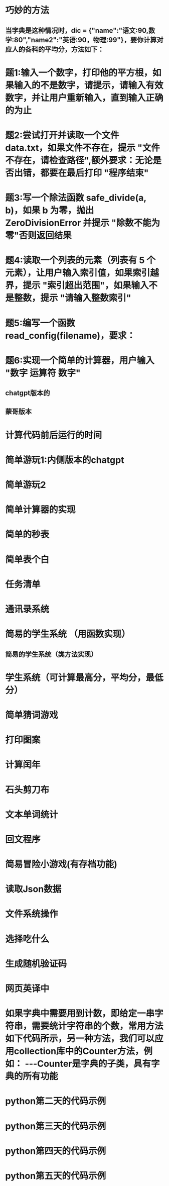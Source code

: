 # 巧妙的方法
## 当字典是这种情况时，dic = {"name":"语文:90,数学:80","name2":"英语:90，物理:99"}，要你计算对应人的各科的平均分，方法如下：
<!-- def lala(score_string):
    qiqi = score_string.split(',')
    scores = []
    for value in qiqi:
        subject,values = value.split(':')
        scores.append(float(values))
    return sum(scores) / len(scores)
dic = {"name":"语文:90,数学:80","name2":"英语:90,物理:99"}  # 修正格式错误（中文逗号和缺少冒号）
for names,sco in dic.items():
    mean = lala(sco)
    print(f"{names}:{mean}")  --> 

# 题1:输入一个数字，打印他的平方根，如果输入的不是数字，请提示，请输入有效数字，并让用户重新输入，直到输入正确的为止
<!-- # import math
# while True:
#     try:
#         x = int(input("请输入一个整数: "))
#         x_ = x**2
#     except ValueError:
#         print("请重新输入一个整数: ")
#     else:
#         print(f"恭喜你，输入成功，并且计算的结果为:{x_}")
#         break -->

# 题2:尝试打开并读取一个文件 data.txt，如果文件不存在，提示 "文件不存在，请检查路径",额外要求：无论是否出错，都要在最后打印 "程序结束"
<!-- # try:
#     with open("aaa.txt","r"，encoding="uft-8") as f:
#         read_ = f.read()
#         print(read)
# except FileNotFoundError:
#     print("文件不存在")
# except Exception as e:
#     print("获取文件失败",e)
# finally:
#     print("文件关闭")
# 或者
# try:
#     f = open("aaa.txt","r")
#     data = f.read()
#     print(data)
# except FileNotFoundError:
#     print("文件不存在，请检查路径")
# except Exception as e:
#     print("文件打开失败")
# finally:
#     if "f" in locals():
#         f.close()
#         print("文件关闭") -->

# 题3:写一个除法函数 safe_divide(a, b)，如果 b 为零，抛出 ZeroDivisionError 并提示 "除数不能为零"否则返回结果
<!-- # def safe_divide(a,b):
#     return a / b

# try:
#     x = int(input("请输入第一个整数: "))
#     y = int(input("请输入第二个整数: "))
#     divide = safe_divide(x,y)
#     print("两个数相除的结果为:",divide)
# except ZeroDivisionError:
#     print("除数不能为0") -->

# 题4:读取一个列表的元素（列表有 5 个元素），让用户输入索引值，如果索引越界，提示 "索引超出范围"，如果输入不是整数，提示 "请输入整数索引"
<!-- # list1 = [11,33,22,44,55]
# x = 0
# while True:
#     try:
#         x = int(input("请输入索引值: "))
#         print(list1[x])
#         break
#     except IndexError:
#         print("索引超出范围")
#     except ValueError:
#         print("请输入整数索引") -->

# 题5:编写一个函数 read_config(filename)，要求：
<!-- # 如果文件不存在，抛出 FileNotFoundError。
# 如果文件内容不是标准的 JSON 格式，抛出 ValueError 并提示 "配置文件格式错误"。
# 如果文件读取成功，返回解析后的字典
# import json
# def read_config(filename):
#     try:
#         with open(filename,"r",encoding="utf-8") as f:
#             data = json.load(f) # json.load()解析json文件中的内容,相当于解码
#     except FileNotFoundError:
#         print("文件不存在")
#     except json.JSONDecodeError:
#         print("文件配置有问题")
#     else:
#         print("文件读取成功，解析后的内容为:",data)

# read_config("/Users/yang/Desktop/empty.json") -->

# 题6:实现一个简单的计算器，用户输入 "数字 运算符 数字"
<!-- # 支持加减乘除四则运算。
# 除零时给出 "除数不能为零" 提示。
# 输入格式错误时给出 "输入格式不正确，请按 '数字 运算符 数字' 的格式输入" 提示。
# 输入 "quit" 退出程序 -->

## chatgpt版本的
<!-- # while True:
    # try:
    #     expr = input("请输入算式(格式: 数字 运算符 数字)，输入 quit 退出: ")
    #     if expr.lower() == "quit":
    #         print("退出程序")
    #         break
    #     else:
    #         a_str, op, b_str = expr.split()
    #         a = float(a_str)
    #         b = float(b_str)
    #         # 后面直接用 match 处理运算
    # except ValueError:
    #     print("输入格式不正确，请按 '数字 运算符 数字' 的格式输入")

    # match op:
    #     case "+":
    #         result = a + b
    #         print(result)
    #     case "-":
    #         result = a - b
    #         print(result)
    #     case "/":
    #         try:
    #             result = a / b
    #         except ZeroDivisionError:
    #             print("除数不能为0")
    #             result = None
    #         else:
    #             print(result)
    #     case "*":
    #         result = a * b
    #         print(result)
    #     case _:
    #         print("不支持的运算符")
    #         result = None

    # if result is not None:
    #     print(f"结果:{result}") -->

## 蒙哥版本
<!-- # while True:
#     try:
#         x = str(input("请输入一个你要计算的符号,如果你想退出则请输入quit: "))
#         if x.lower() == "quit":
#             print("程序退出")
#             break
#     except Exception:
#         print("请输入有效的运算符")
#     else:
#         a = int(input("请输入第一个数: "))
#         b = int(input("请输入第二个数: "))
 
    # match x:    
    #     case "+":
    #         result = a + b
    #         print("结果是:",result)
    #     case "-":
    #         result = a - b
    #         print("结果是:",result)
    #     case "/":
    #         try:
    #             result = a / b
    #         except ZeroDivisionError:        
    #             print("除数不能为0")        
    #         else:
    #             print("结果是:",result)                      
    #     case "*":
    #             result = a * b
    #             print("结果是:",result)    
    #     case _ :
    #             print("无效字符") -->

# 计算代码前后运行的时间
<!-- # import time # 显示的是时间戳
# import datetime  # 显示当前时间

# start_time = time.perf_counter()

# for i in range(10):
#     time.sleep(0.01)
#     pass

# end_time = time.perf_counter()
# gg = end_time - start_time
# print(f"耗时这么多{gg:.6f}秒") -->

# 简单游玩1:内侧版本的chatgpt
<!-- import time 
print("请输入520，开启与chatgpt的对话")
try:
    n = int(input(""))
except:
    print("请按要求输入噢，亲亲")
else:
    if n == 520:
        print("接收到520，返回1314,说明你已经进入了对话，请等待数秒后，可开启对话")
        time.sleep(1)
        print("你已经成功进入了chatgpt的对话页面，此版本为chatgpt6，未发布版本，请谨慎使用！！！")
        x = input("请输入你要询问的问题: ")
        time.sleep(0.5)
        print("我还在思考🤔，请你耐心等待")
        time.sleep(1)
        print("\n")
        if x in ["我爱你","我想你","你在干嘛"]: 
            if x == "我爱你":
                print("嘿嘿，谢谢你💗，但同时我也希望你能爱你自己，毕竟爱自己是首位！")
            elif x == "我想你":
                print("嘻嘻，我也是，今天又是想你的一天！")
            elif x == "你在干嘛":
                print("我在想你呀！💗")
        else:
            time.sleep(5)
            print("网络超时，请检查你的网络")
    else:
        print("不对噢，亲亲") -->

# 简单游玩2
<!-- import random
import time

names = {
    0: "小明",
    1: "小红",
    2: "小华",
    3: "小美",
    4: "小强",
    5: "小李",
    6: "小王",
    7: "小张",
    8: "小赵",
    9: "小刘",
    # 可以继续添加更多
}

a = random.randint(0, 100)
count = 0

print(f"故事开始：我是小张，在 0~10 的世界里寻找和我契合的灵魂...\n")

while True:
    count += 1
    b = random.randint(0, 100)
    b_name = names.get(b, f"神秘人{b}")
    print(f"第 {count} 次相遇，我遇到了 {b_name}... 我们擦肩而过。")
    time.sleep(0.2)
    
    if a == b:
        print(f"\n第 {count} 次相遇，终于遇到了和我一样的你：{b_name} ❤️")
        print("原来所有的等待和努力，都是为了这一刻。")
        break
 -->

# 简单计算器的实现
<!-- print("-----这是一个计算器-----")
print("1表示加法")
print("2表示减法")
print("3表示乘法")
print("4表示除法")
count = 0
while True:
    choice = str(input("请输入你要运算的数字,按q退出: "))
    if choice in ["q","Q","quit","exit"]:
        print("已退出")
        break
    else:
        num1 = int(input("你要输入的第一个数: "))
        num2 = int(input("你要输入的第二个数: "))
        count += 1
        print(f"times{count}")
        if count == 10:
            break
        else:
            if choice == "1":
                print("加法的结果为:",num1 + num2) 
            elif choice == "2":
                print("减法的结果为:",num1 - num2)
            elif choice == "3":
                print("乘法的结果为:",num1 * num2)
            elif choice == "4":
                if num2 != 0:
                        print("除法的结果为:",num1/num2)
                else:
                        print("除数不能为0")
            else:
                print("请输入正确的数字") -->

# 简单的秒表
<!-- import time 
while True:
    input("按下空格开始记录时间: ")
    start_time = time.time()
    print("开始计时 ")
    
    while True:
        try:
            kaishi = round(time.time() - start_time)
            print(f"开始计时是{kaishi}秒",end='\r')
            time.sleep(0.5)
        except KeyboardInterrupt:
            end_time = time.time()
            shicha = round(start_time - end_time)
            print(f"那一点时差{shicha}")
            break -->

# 简单表个白
<!-- name = "I love you"

name_ = input("请输入你的东西:") # 二选一

lngth = len(name)

lg = len(name_)# 

for x in range(0,lngth): # or for x in range(0,lg): 
#   x = name_[x]
    x = name[x]
    x.upper()

    if x == "I":
        print('...xxx...'"\n"'...xxx...'"\n"'...xxx...')
        print('...xxx...'"\n"'...xxx...')
        print("\n")

    elif x == "l":
        print('x........'"\n"'x........'"\n"'x........')
        print('x........'"\n"'x........'"\n"'xxxxxxxxx')
        print("\n")

    elif x == "o":
        print('...xxx...'"\n"'.xx...xx.'"\n"'.xx...xx.')
        print('.xx...xx.'"\n"'...xxx...')
        print("\n")
    
    elif x == "v":
        print('x.......x'"\n"'.x.....x.'"\n"'..x...x..')
        print('...xxx...'"\n")
        print("\n")

    elif x == "e":
        print('..xxxx..'"\n"'..x.....'"\n"'..x.....')
        print('..xxxx..'"\n"'..x.....'"\n"'..xxxx..')
        print("\n")

    elif x == "y":
        print('x.......x'"\n"'.x.....x.')
        print('..x...x..'"\n"'...x.x...')
        print('....x....'"\n"'...x.....'"\n"'..x......')
        # print("x........""\n")
        print("\n")

    elif x == "u":
        print('.xx...xx.'"\n"'.xx...xx.'"\n"'.xx...xx.')
        print('.xx...xx.'"\n"'..xx.xx..')
        print("\n") -->

# 任务清单
<!-- import json
import os

file_path = "/Users/yang/Desktop/empty.json"

# 检查文件是否存在(也可以用函数的方法，在例子“通讯录关系中将用到函数的方法”)
if os.path.exists(file_path):
    with open(file_path,"r",encoding="utf-8") as f:
        try:
            tasks = json.load(f)
        except json.JSONDecodeError:
            tasks = []
else:
    tasks = []

def save_task():
    with open(file_path,"w",encoding="utf-8") as f:
        json.dump(tasks,f,ensure_ascii=False,indent=2) #json.dump相当于对数据进行编码

def add_task(task):
    tasks.append(task)
    save_task()
    print(f"任务{task}已添加")

def shwo_task():
    if not tasks:
        print("任务清单为空")
    else:
        print("任务清单")
        for index,task in enumerate (tasks,start=1):
            print(f"{index}.{task}")

def delete_task(index):
    try:
        # index是从1开始，但是列表的下标索引是从0开始，所以要-1
        removed = tasks.pop(index - 1)
        save_task()
        print(f"任务{removed}以删除")
    except IndexError:
        print("无效编号")

while True:
    print("\n选择一个选项: ")
    print("1.添加任务")
    print("2.显示任务清单")
    print("3.删除任务")
    print("4.退出")

    choice = input("输入选项编号: ")

    if choice == "1":
        new_task = str(input("输入新任务: "))
        add_task(new_task)
    elif choice == "2":
        shwo_task()
    elif choice == "3":
        if tasks == []:
            print("我已经是空的了，没有什么东西可以删除的了")
            break
        else:
            try:
                shwo_task()
                num = int(input("请选择你要删除的任务: "))
                delete_task(num)
            except ValueError:
                print("请输入正确的编号")
    elif choice == "4":
        print("Quit")
        break
    else:
        print("无效输入，请重新输入") -->

# 通讯录系统
<!-- import os
import json

file_path = "/Users/yang/Desktop/empty.json"

# 读取文件
def load_contacts():
    if os.path.exists(file_path):
        with open(file_path,"r",encoding="utf-8") as f:
            try:
                return json.load(f)
            except json.JSONDecodeError:
                return {}
    else:
        return {}

def save_contacts():
    with open(file_path,"w",encoding="utf-8") as f:
        json.dump(tongxunlu,f,ensure_ascii=False,indent=4)  # indent控制生成JSON字符串的缩进和格式化，ensure_ascii控制如何编码非ASCII字符，False表示原样输出
    
tongxunlu = load_contacts()

def add_number(name,number):
    if name in tongxunlu:
        print(f"{name}已添加，请无需重复添加")
    else:
        if len(number) == 11 and number.isdigit() and number[0] == "1": # number.isdigit()表示是否只包含数字字符
            tongxunlu[name] = number
            print(f"已添加{name},号码为{number}")
        else:
            print("请输入正确的号码")
  
def show_number():
    if not tongxunlu:
        print("没有这个人")
    else:
        print("\n===== 通讯录列表 ======")
        for name,number in tongxunlu.items():
            print(f"姓名:{name}\t号码:{number}")
            print("\n=========================")

def delete_number(name):
    if name not in tongxunlu:
        print(f"没有找到{name}，无法删除")
    else:
        tongxunlu.pop(name)
        print(f"{name},成功删除")

def update_number(name,new_number):
    if name not in tongxunlu:
        print(f"没有找到{name}，无法进行修改")
    else:
        if len(new_number) == 11 and new_number.isdigit() and new_number[0] == "1":
            tongxunlu[name] = new_number
            print(f"已修改{name}的号码,最新号码为{new_number}")
        else:
            print("请输入有效的号码")

def search_number(name):
    if name in tongxunlu:
        print(f"找到{name},号码为{tongxunlu[name]}")
    else:
        print("没有找到该学生")

# 主程序入口
while True:
    print("\n------------")
    print("📒 通讯录管理系统")
    print("1: 添加联系人")
    print("2: 查看所有联系人")
    print("3: 删除联系人")
    print("4: 修改联系人号码")
    print("5: 查找联系人")
    print("6: 退出系统（自动保存）")
    print("------------")

    choice = input("请选择你要输入的编号(1~6):")

    if choice == "1":
        name = input("输入名字:").strip()
        number = input("输入号码:").strip()
        add_number(name,number)

    elif choice == "2":
        show_number()

    elif choice == "3":
        names = input("请输入你要删除的人:").strip()
        delete_number(names)

    elif choice == "4":
        names = input("请输入你要修改的人的手机号:").strip()
        try:
            new_score = input("请输入更新完的新号码:")
            update_number(names,new_score)
        except:
            print("请输入有效号码")

    elif choice == "5":
        names = input("请输入你要查找的人:").strip()
        search_number(names)

    elif choice == "6":
        save_contacts()
        print("✅ 通讯录已保存，系统退出 👋")
        break
    else:
        print("请输入正确的编号") -->

# 简易的学生系统 （用函数实现）
<!-- school = {}
def add_students(name,score):
    if name in school:
        print(f"学生{name}已添加，请无需重复添加")
    else:
        if score < 0 or score > 100:
            print("谁家分数有这样的啊，请输入0~100")
        else:
            school[name] = score
            print(f"已添加该学生{name},成绩为{score}")
    
def show_student():
    if not school:
        print("没有学生")
    else:
        print("\n===== 学生信息列表 ======")
        for name,score in school.items():
            print(f"姓名:{name}\t成绩:{score}")
            print("\n=========================")

def delect_student(name):
    if name not in school:
        print("没有找到该学生，无法删除")
    else:
        school.pop(name)
        print(f"学生{name},成功删除")

def update_student(name,new_score):
    if name not in school:
        print("没有找到该学生，无法进行修改")
    if score < 0 or score > 100:
        print("谁家分数有这样的啊，请输入0~100")
    else:
        school[name] = new_score
        print(f"已修改该学生{name}的成绩,最新成绩为{new_score}")

def search_studen(name):
    if name in school:
        print(f"找到学生{name},成绩为{school[name]}")
    else:
        print("没有找到该学生")

while True:
    print("\n------------")
    print("这是一个学生管理系统")
    print("按1:添加学生")
    print("按2:查询所有学生信息")
    print("按3:删除学生信息")
    print("按4:更新学生成绩")
    print("按5:查找单个学生")
    print("按6:退出系统")
    print("-----------")

    choice = input("请选择你要输入的编号(1~6):")

    if choice == "1":
        student = input("输入学生名字:").strip()
        score = float(input("输入学生成绩:"))
        add_students(student,score)

    elif choice == "2":
        show_student()

    elif choice == "3":
        names = input("请输入你要删除的学生名字:").strip()
        delect_student(names)

    elif choice == "4":
        names = input("请输入你要修改的学生名字:").strip()
        try:
            new_score = float(input("请输入更新完的新成绩:"))
            update_student(names,new_score)
        except:
            print("请输入有效成绩")

    elif choice == "5":
        names = input("请输入你要查找的学生名字:").strip()
        search_studen(names)

    elif choice == "6":
        print("系统退出")
        break
    else:
        print("请输入正确的编号")
 -->

 ## 简易的学生系统（类方法实现）
 <!-- class Student():
    def __init__(self,n=None,s=None):
        self.name = n
        self.score = s
        # 将学生表作为实例属性，而不是全局变量
        self.student_dict = {}

    def add_student(self,name,score):
        if name in self.student_dict:
            return f"该学生{name}已经存在表中,对应的成绩为{self.student_dict[name]}"
        else:
            self.student_dict[name] = score
            return f"已添加该学生{name},且对应的成绩为{score}"
        
    def input_student_info(self):
        name = input("请输入学生姓名:")
        score = float(input("请输入该学生的成绩:"))
        return self.add_student(name,score)
        
    def calculate(self):
        if not self.student_dict:
            return "还没有添加任何学生信息"
        scores = list(self.student_dict.values())
        mean = sum(scores) / len(scores)
        min_score = min(scores)
        max_score = max(scores)
        return f"平均值为{mean:.2f},最小值为{min_score},最大值为{max_score}"
    
def main():
    st = Student()
    
    while True:
        print("\n-------以下是学生管理系统----------")
        print("输入1添加学生信息")
        print("输入2查看平均分，最大值，最小值")
        print("输入3查看所有学生信息")
        print("输入q/Q退出系统")    
        print("==================================")

        choice = input("请输入你的选择:").strip()
        if choice == '1':
            res = st.input_student_info()
            print(res)
        elif choice == '2':
            res = st.calculate()
            print(res)
        elif choice == '3':
            if st.student_dict:
                print("所有学生信息")
                for name,score in st.student_dict.items():
                    print(f"学生{name}的成绩为{score}")
        elif choice in ['q','Q']:
            print("系统退出，拜拜")
            break
if __name__ == "__main__":
    main() -->

# 学生系统（可计算最高分，平均分，最低分）
<!-- def add_students(name,score):
    if name in school:
        return f"学生{name}请重复添加"
    else:
        school[name] = score
        return (f"添加该学生{name},成绩为{score}")

def students_info():
    if school:
        print("当前学生信息")
        for k,v in school.items():
            print(f"{k}:{v}")
    else:
        print("还没有学生信息，请添加！")

def calulator_students():
    if not school:
        return "还没有学生信息，请先添加"

    scores = list(school.values())
    res = sum(scores) / len(scores)
    max_scores = max(scores)
    min_scores = min(scores)
    max_students = [k for k, v in school.items() if v == max_scores]
    min_students = [k for k, v in school.items() if v == min_scores]

    return f"平均分为{res:.2f}，最高分为{','.join(max_students)}的{max_scores}，最低分为{','.join(min_students)}的{min_scores}"

school = {} # 用于存放学生和学生的成绩 学生：学生成绩

while True:
    print("\n---------- 这是一个学生系统-----------")
    print("按1添加学生")
    print("按2查看学生信息")
    print("按3计算学生平均分，最大值，最小值")
    print("按4退出系统")
    print("*"*40)

    choice = input("请选择你要的功能：")

    if choice == "1":
        name = input("请输入学生姓名：")
        score = float(input("请输入该生的分数："))
        print(add_students(name,score))

    elif choice == "2":
        students_info()

    elif choice == "3":
        print(calulator_students())

    elif choice == "4":
        print("退出系统🦵")
        break
    else:
        print("请输入正确的功能编号噢😓") -->

# 简单猜词游戏
<!-- import random

def play(name, num):
    count = 0
    print(f"当前是 {name} 玩家在玩\n")
    while True:
        count += 1
        try:
            n = int(input("请输入你要猜的数: "))
            if n == num:
                print(f"恭喜 {name} 玩家，猜对啦，一共花了 {count} 次")
                return count
            elif n > num:
                print("猜的稍微有点大咯，再试一次")
            else:
                print("猜的有点小咯，再试一次")
        except ValueError:
            print("请输出数字哟")

# 随机数
num = random.randint(1, 10)

# 保存每个玩家的次数
results = {}

for player in ["A", "B", "C"]:
    print(f"\n现在轮到 {player} 玩家")
    results[player] = play(player, num)
    print("--------------")

# 找到最小次数
min_count = min(results.values())
winners = [name for name, count in results.items() if count == min_count]

# 输出结果
if len(winners) == 1:
    print(f"最终胜利者是 {winners[0]} 玩家！")
else:
    print(f"平局！获胜玩家有：{'、'.join(winners)}")
 -->

# 打印图案
<!-- for i in ["正方形","三角形","菱形"]:
    if i == "正方形":
        print("这是正方形")
        print("****"'\n'"*  *")
        print("*  *"'\n'"****"'\n')
        print("另一种写法，其他的就仿造就可以了")
        print("""****
*  *
*  *
****\n""")
    elif i == "三角形":
        print("这是三角形")
        print("  *  "'\n'" * * ")
        print("* * *"'\n')
    elif i == "菱形":
        print("这TM是菱形")
        print("  *  "'\n'" * * ")
        print("* * *")
        print(" * * "'\n'"  *  "'\n') -->

# 计算闰年
<!-- def runyears(years):
    if years % 4 == 0 and years % 100 != 0:
        return f"它是闰年{years},且能被4整除"
    elif years % 400 == 0:
        return f"它是闰年{years}，且能被400整除"
    else:
        return "啥也不是"

year = int(input("请输入一个年份:")) 
print(runyears(year))    -->

# 石头剪刀布
<!-- import random
choices = ["剪刀","石头","布"]

# 通过使用字典的方法，keys 赢 values
relus = {
    "剪刀":"布",
    "石头":"剪刀",
    "布":"石头"
}

print("-----这是一个剪刀石头布的游戏-------")
print("\n规则如下:")
print("剪刀赢布 | 石头赢剪刀 | 布赢石头")
print("输入 q 退出游戏")
print("--------------------------------")

count = 0
while True:
    player = input("请输入你的选择(剪刀/石头/布):")
    if player.lower() in ['Q','q']:
        print("Game Over,Bye")
        break
    if player not in choices:
        print("请重新输入")
        continue

    computer = random.choice(choices)
    count += 1

    print(f"玩家出{player} | 电脑出{computer}")

    if player == computer:
        print(f"第{count}局 -> 平局")
    elif relus[player] == computer: # 使用values 反推keys
        print(f"第{count}局 -> 玩家获胜")
    else:
        print(f"第{count}局 -> 电脑获胜")
    print("="*30) -->

# 文本单词统计
<!-- lala = {}
text = input("输入一些东西:").lower() # 全都转成小写
xixi = text.split() # 按空格拆分单词
for i in xixi:
    times = xixi.count(i)
    lala[i] = times
print(sorted(lala.items())) # 排序 -->

# 回文程序
<!-- import re # 导入正则表达式
la = str(input("请输入一段文字:"))
#保留字母/数字/汉字。并转小写
cleaned = " ".join(re.findall(r'\w',la)).lower()
if cleaned[:] == cleaned[::-1]:
    print ("回文")
else:
    print ("不是") -->

# 简易冒险小游戏(有存档功能)
<!-- def save_game(data,filename="/Users/yang/Desktop/111.txt"):
    with open(filename,"w",encoding="utf-8") as f:
        f.write(data)

def load_game(filename="/Users/yang/Desktop/111.txt"):
    try:
        with open(filename,"r",encoding="utf-8") as f:
            return f.read()
    except FileNotFoundError:
        return None

def adventure_game_with_save():
    propress = load_game()
    if propress:
        print(f"检测到存档{propress}")
        cont = input("是否要继续(Y/N):")
        if cont.lower() == "f":
            print("继续冒险！")
            return 
    print("开始新的冒险！")
    choice = input("你遇到一条龙，要战斗(F)还是逃跑(R)? ").strip()
    if choice.lower() == "f":
        save_game("战斗过龙")
        print("你英勇战斗，但失败了...")
    else:
        save_game("逃跑成功")
        print("你逃跑了，幸存下来！")

adventure_game_with_save() -->
 
# 读取Json数据
<!-- import json

# 修正后的学生数据结构
student_data = {
    "students": [
        {
            "name": "张三",
            "age": 21,
            "courses": [
                {"name": "数学", "score": 90},
                {"name": "语文", "score": 89},
                {"name": "英语", "score": 97}
            ]
        },
        {
            "name": "王强",
            "age": 20,
            "courses": [
                {"name": "数学", "score": 98},
                {"name": "语文", "score": 91},
                {"name": "英语", "score": 80}
            ]
        },
        {
            "name": "赵毅",
            "age": 22,
            "courses": [
                {"name": "数学", "score": 97},
                {"name": "语文", "score": 94},
                {"name": "英语", "score": 87}
            ]
        }
    ]
}

# 将字典保存为Json文件（修正后的版本）
def save_to_json(data, filename):
    try:
        with open(filename, "w", encoding="utf-8") as f:
            json.dump(data, f, ensure_ascii=False, indent=4)  # 修正：应该是data不是filename
        print(f"数据成功保存到 {filename}")
    except Exception as e: 
        print(f"文件保存出错: {e}")

# 从文件中读取json内容
def load_from_json(filename):
    try:
        with open(filename, "r", encoding="utf-8") as f:
            data = json.load(f)
        print(f"数据已从 {filename} 中读取")
        return data
    except Exception as e:
        print(f"读取文件失败: {e}")
        return None

# 计算每个学生的平均分，并添加到数据中
def calculate_average_score(data):
    if data and "students" in data:
        for student in data["students"]:
        # 等价于 scores = [] for coures in student["coures"]: scores.append(coures["score"])
            scores = [course["score"] for course in student["courses"]] 
            average_score = sum(scores) / len(scores)
            student["average_score"] = round(average_score, 2) #把平均分average_scores添加到字典中
            print(f"学生{student['name']}的平均分为: {average_score:.2f}")
    return data

if __name__ == "__main__":
    original_filename = "student_data.json"
    update_filename = "students_with_average.json"

    # 保存原始数据
    save_to_json(student_data, original_filename)

    # 读取数据
    loaded_data = load_from_json(original_filename)
    
    if loaded_data:
        # 计算平均分，并更新数据
        updated_data = calculate_average_score(loaded_data)

        # 保存更新数据
        save_to_json(updated_data, update_filename)

        print("\n最终数据内容:")
        print(json.dumps(updated_data, ensure_ascii=False, indent=2)) -->

# 文件系统操作
<!-- import os
import shutil # 用于复制文件
from datetime import datetime 

file_path = "/Users/yang/Desktop/学习资料"
#创建文件夹
backup_path = os.path.join(file_path,'backup')
if not os.path.exists(backup_path):
    os.mkdir(backup_path)

# 获取所有.txt文件
files = os.listdir(file_path)
txt_files = []
for f in files:
    if f.endswith(".txt"):
        txt_files.append(f)

# 获取当前日期
date_str = datetime.now().strftime("%Y%m%d")

#遍历并复制文件
for filename in txt_files:
    src = os.path.join(file_path,filename)
    new_name = f"{date_str}_{filename}"
    dst = os.path.join(backup_path,new_name)

    shutil.copy2(src,dst) # copy2会保留元数据(创建时间，修改时间)

    size = os.path.getsize(dst) #字节数
    ctime = os.path.getctime(dst) #创建时间
    mtime = os.path.getmtime(dst) #修改时间

    print(f"文件: {new_name}")
    print(f"  大小: {size} 字节")
    print(f"  创建时间: {datetime.fromtimestamp(ctime)}") # datetime.fromtimestamp() 将时间戳转换为datetime对象
    print(f"  修改时间: {datetime.fromtimestamp(mtime)}")
    print("-" * 40)
print("所有txt文件已复制到 backup 文件夹。") -->

# 选择吃什么
<!-- import random
me = '我'
days = input("请输入今天周几:").strip().lower()
eat = ['KFC','螺蛳粉','烧烤BBQ','麻辣烫','小炒菜','食堂''不吃东西','外卖','泡面','绝味鸭脖']
while True:
    verb = random.choice(days)
    object = random.choice(eat)
    print(f"今天是周{verb},{me}吃{object}")
    break -->

# 生成随机验证码
<!-- import random
import string # 用于生成随机字符串

# 定义字符串
digits = string.digits

# 大写字母
uppercase_letters = string.ascii_uppercase

# 小写字母
lowercase_letters = string.ascii_lowercase

# 特殊字符
special_characters = string.punctuation

# 确保生成的字符串中都至少包含一个数字、一个字母、一个特殊字符
random_string = [random.choice(digits),random.choice(uppercase_letters),random.choice(lowercase_letters),random.choice(special_characters)]

# 从所有字符串集中选择剩余的两个字符
all_characters = digits + uppercase_letters + lowercase_letters + special_characters
for _ in range(2):
    random_string.append(random.choice(all_characters))

# 打乱字符串顺序
random.shuffle(random_string)

# 将列表转换为字符串
password = ''.join(random_string)
print(password) -->

# 网页英译中
<!-- import requests
from bs4 import BeautifulSoup
from deep_translator import GoogleTranslator

MAX_CHARS = 5000  # Google 翻译单次字符限制

def chunk_text(text, max_chars=MAX_CHARS):
    """把长文本拆分成 <= max_chars 的小段"""
    chunks = []
    current = ""
    for sentence in text.split(". "):  # 以句子为单位切分，避免断句
        if len(current) + len(sentence) + 2 > max_chars:
            chunks.append(current.strip())
            current = sentence + ". "
        else:
            current += sentence + ". "
    if current.strip():
        chunks.append(current.strip())
    return chunks

def translate_text(text, source="en", target="zh-CN"):
    """分段翻译"""
    chunks = chunk_text(text, MAX_CHARS)
    translated_chunks = []
    for chunk in chunks:
        try:
            translated = GoogleTranslator(source=source, target=target).translate(chunk)
            if translated is None:  # 防止 None
                translated = chunk
            translated_chunks.append(str(translated))
        except Exception as e:
            print(f"翻译失败: {chunk[:30]}... 错误: {e}")
            translated_chunks.append(chunk)
    return " ".join(translated_chunks)


def translate_webpage(url, output_file="translated.html"):
    # 1. 请求网页
    response = requests.get(url)
    response.encoding = "utf-8"

    # 2. 解析网页
    soup = BeautifulSoup(response.text, "html.parser")

    # 3. 翻译段落
    for element in soup.find_all(string=True):
        if element.parent.name not in ["script", "style", "meta", "noscript"]:
            text = element.strip()
            if text:
                result = translate_text(text)
                element.replace_with(result)

    # 4. 保存翻译后的网页
    with open(output_file, "w", encoding="utf-8") as f:
        f.write(str(soup))
    print(f"翻译完成 ✅ 已保存为 {output_file}")

if __name__ == "__main__":
    url = "https://densumesh.dev/blog/fair-queue/" # 输入你要翻译的地址url
    translate_webpage(url, "output.html") -->

# 如果字典中需要用到计数，即给定一串字符串，需要统计字符串的个数，常用方法如下代码所示，另一种方法，我们可以应用collection库中的Counter方法，例如： ---Counter是字典的子类，具有字典的所有功能
<!-- std = "hello world hello python"
text = std.split()
print(text)
dic = {}
for word in text:
    dic[word] = dic.get(word,0) + 1
print(dic) -->
 
<!-- from collections import Counter # 引用collection库中的Counter方法
std = "hello world hello python"
text = std.split()
print(text)
dic = Counter(text)
print(dic) -->

# python第二天的代码示例
<!-- from collections import Counter

def word_count(filename):
    try:
        with open(filename,"r",encoding="utf-8") as f:
            text = f.read()
    except FileNotFoundError:
        print("文件未找到，请检查路径")
        return

    for ch in "!@#$%^&*()_+-=[]{}|;:,.<>?~/":
        text = text.replace(ch," ")
    text = text.lower()

    words = text.split()
    count = Counter(words)

    while True:
        num = int(input("请输入要统计的单词个数："))
        if num > len(count):
            print("输入的单词个数大于单词总数，请重新输入")
            continue
        else:
            for w, freq in count.most_common(num):
                print(f"{w}:{freq}")
        break

if __name__ == "__main__":
    filename = "/Users/yang/Desktop/empty.json"
    word_count(filename) -->

# python第三天的代码示例
<!-- def fibonacci(n):
    """返回前 n 个斐波那契数:从第三项开始，每一项等于前两项之和 F(x) = F(x-1) + F(x-2)"""
    seq = [0, 1]
    for i in range(2, n):
        seq.append(seq[-1] + seq[-2])
    return seq

def main():
    n = int(input("请输入要生成的斐波那契数个数: "))
    numbers = fibonacci(n)
    print(f"前 {n} 个斐波那契数是: {numbers}")

if __name__ == "__main__":
    main() -->

# python第四天的代码示例
<!-- def count_lines(filename):
    try:
        with open(filename, "r", encoding="utf-8") as f:
            lines = f.readlines()
            print(f"文件 {filename} 一共有 {len(lines)} 行。")
    except FileNotFoundError:
        print(f"错误：文件 {filename} 未找到。")
    except PermissionError:
        print(f"错误：没有权限读取文件 {filename}。")
    except Exception as e:
        print(f"发生未知错误：{e}")

def main():
    filename = input("请输入要统计的文件路径: ")
    count_lines(filename)

if __name__ == "__main__":
    main() -->

# python第五天的代码示例
<!-- class Animal():
    def __init__(self,name):
        self.name = name 

    def speak(self):
        return f"{self.name}正在叫"

class Dog(Animal):
    def __init__(self,name,breed):
        super().__init__(name)
        self.breed = breed

    def speak(self):
        return f"{self.name}正在汪汪叫"

class Cat(Animal):
    def __init__(self,name,breed):
        self.breed = breed
        super().__init__(name)

    def speak(self):
        return f"{self.name}正在喵喵叫"

dog = Dog("旺财","拉布拉多")
cat = Cat("小咪","波斯猫")

print(dog.speak())
print(cat.speak())   -->

